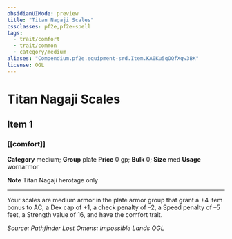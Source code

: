 ```yaml
---
obsidianUIMode: preview
title: "Titan Nagaji Scales"
cssclasses: pf2e,pf2e-spell
tags:
  - trait/comfort
  - trait/common
  - category/medium
aliases: "Compendium.pf2e.equipment-srd.Item.KA0Ku5qOQfXqw3BK"
license: OGL
---
```

# Titan Nagaji Scales
## Item 1
### [[comfort]]

**Category** medium; **Group** plate
**Price** 0 gp; 
**Bulk** 0; **Size** med
**Usage** wornarmor

**Note** Titan Nagaji herotage only

* * *

Your scales are medium armor in the plate armor group that grant a +4 item bonus to AC, a Dex cap of +1, a check penalty of –2, a Speed penalty of –5 feet, a Strength value of 16, and have the comfort trait.

*Source: Pathfinder Lost Omens: Impossible Lands*
*OGL*